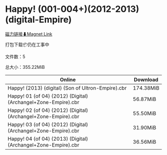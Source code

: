 # Happy! (001-004+)(2012-2013)(digital-Empire)

[磁力链接⬇Magnet Link](magnet:?xt=urn:btih:6020360b06aa1e859f8fe1af9556edb9e3cc3349&dn=Happy%21%20%28001-004%2B%29%282012-2013%29%28digital-Empire%29)

打包下载📦仍在工事中

文件数：5

总大小：355.22MiB

Online | Download
--- | ---
Happy! (2013) (digital) (Son of Ultron-Empire).cbr | 174.38MiB
Happy! 01 (of 04) (2012) (Digital) (Archangel+Zone-Empire).cbr | 56.87MiB
Happy! 02 (of 04) (2012) (Digital) (Archangel+Zone-Empire).cbr | 55.50MiB
Happy! 03 (of 04) (2012) (Digital) (Archangel+Zone-Empire).cbr | 31.90MiB
Happy! 04 (of 04) (2013) (Digital) (Archangel+Zone-Empire).cbr | 36.56MiB